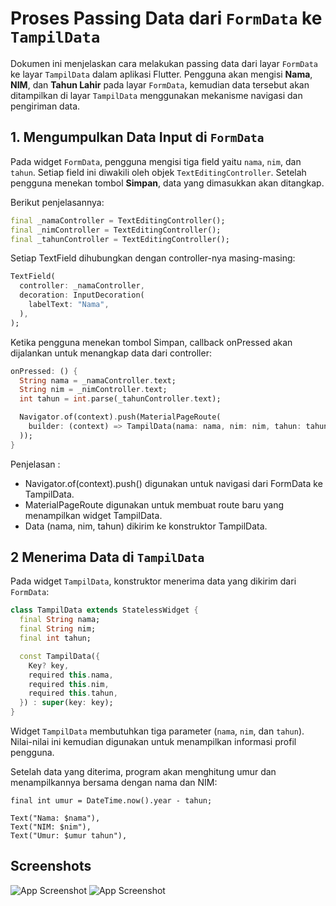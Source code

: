 # Proses Passing Data dari `FormData` ke `TampilData`

Dokumen ini menjelaskan cara melakukan passing data dari layar `FormData` ke layar `TampilData` dalam aplikasi Flutter. Pengguna akan mengisi **Nama**, **NIM**, dan **Tahun Lahir** pada layar `FormData`, kemudian data tersebut akan ditampilkan di layar `TampilData` menggunakan mekanisme navigasi dan pengiriman data.

## 1. Mengumpulkan Data Input di `FormData`

Pada widget `FormData`, pengguna mengisi tiga field yaitu `nama`, `nim`, dan `tahun`. Setiap field ini diwakili oleh objek `TextEditingController`. Setelah pengguna menekan tombol **Simpan**, data yang dimasukkan akan ditangkap.

Berikut penjelasannya:

```dart
final _namaController = TextEditingController();
final _nimController = TextEditingController();
final _tahunController = TextEditingController();
```

Setiap TextField dihubungkan dengan controller-nya masing-masing:

```dart
TextField(
  controller: _namaController,
  decoration: InputDecoration(
    labelText: "Nama",
  ),
);
```

Ketika pengguna menekan tombol Simpan, callback onPressed akan dijalankan untuk menangkap data dari controller:

```dart
onPressed: () {
  String nama = _namaController.text;
  String nim = _nimController.text;
  int tahun = int.parse(_tahunController.text);

  Navigator.of(context).push(MaterialPageRoute(
    builder: (context) => TampilData(nama: nama, nim: nim, tahun: tahun),
  ));
}
```

Penjelasan :

- Navigator.of(context).push() digunakan untuk navigasi dari FormData ke TampilData.
- MaterialPageRoute digunakan untuk membuat route baru yang menampilkan widget TampilData.
- Data (nama, nim, tahun) dikirim ke konstruktor TampilData.

## 2 Menerima Data di `TampilData`

Pada widget `TampilData`, konstruktor menerima data yang dikirim dari `FormData`:

```dart
class TampilData extends StatelessWidget {
  final String nama;
  final String nim;
  final int tahun;

  const TampilData({
    Key? key,
    required this.nama,
    required this.nim,
    required this.tahun,
  }) : super(key: key);
}

```

Widget `TampilData` membutuhkan tiga parameter (`nama`, `nim`, dan `tahun`). Nilai-nilai ini kemudian digunakan untuk menampilkan informasi profil pengguna.

Setelah data yang diterima, program akan menghitung umur dan menampilkannya bersama dengan nama dan NIM:

```
final int umur = DateTime.now().year - tahun;

Text("Nama: $nama"),
Text("NIM: $nim"),
Text("Umur: $umur tahun"),

```

## Screenshots

![App Screenshot](form_data)
![App Screenshot](tampil_data)
